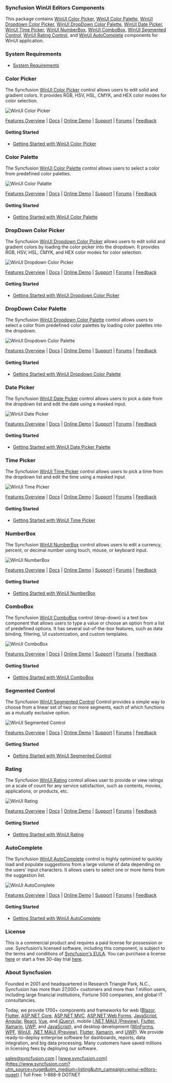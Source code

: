 ### Syncfusion WinUI Editors Components

This package contains [WinUI Color Picker](https://www.syncfusion.com/winui-controls/color-picker?utm_source=nuget&utm_medium=listing&utm_campaign=winui-editors-nuget), [WinUI Color Palette](https://www.syncfusion.com/winui-controls/color-palette?utm_source=nuget&utm_medium=listing&utm_campaign=winui-editors-nuget), [WinUI Dropdown Color Picker](https://www.syncfusion.com/winui-controls/dropdown-color-picker?utm_source=nuget&utm_medium=listing&utm_campaign=winui-editors-nuget), [WinUI DropDown Color Palette](https://www.syncfusion.com/winui-controls/dropdown-color-palette?utm_source=nuget&utm_medium=listing&utm_campaign=winui-editors-nuget), [WinUI Date Picker](https://www.syncfusion.com/winui-controls/date-picker?utm_source=nuget&utm_medium=listing&utm_campaign=winui-editors-nuget), [WinUI Time Picker](https://www.syncfusion.com/winui-controls/time-picker?utm_source=nuget&utm_medium=listing&utm_campaign=winui-editors-nuget), [WinUI NumberBox](https://www.syncfusion.com/winui-controls/numberbox?utm_source=nuget&utm_medium=listing&utm_campaign=winui-editors-nuget), [WinUI ComboBox](https://www.syncfusion.com/winui-controls/combobox?utm_source=nuget&utm_medium=listing&utm_campaign=winui-editors-nuget), [WinUI Segmented Control](https://www.syncfusion.com/winui-controls/segmented-control?utm_source=nuget&utm_medium=listing&utm_campaign=winui-editors-nuget), [WinUI Rating Control](https://www.syncfusion.com/winui-controls/rating?utm_source=nuget&utm_medium=listing&utm_campaign=winui-editors-nuget), and [WinUI AutoComplete](https://www.syncfusion.com/winui-controls/autocomplete?utm_source=nuget&utm_medium=listing&utm_campaign=winui-editors-nuget) components for WinUI application.

### System Requirements

* [System Requirements](https://help.syncfusion.com/winui/installation/system-requirements?utm_source=nuget&utm_medium=listing&utm_campaign=winui-editors-nuget)

### Color Picker

The Syncfusion [WinUI Color Picker](https://www.syncfusion.com/winui-controls/color-picker?utm_source=nuget&utm_medium=listing&utm_campaign=winui-editors-nuget) control allows users to edit solid and gradient colors. It provides RGB, HSV, HSL, CMYK, and HEX color modes for color selection.

![WinUI Color Picker](https://cdn.syncfusion.com/nuget-readme/winui/winui-colorpicker.png)

[Features Overview](https://www.syncfusion.com/winui-controls/color-picker?utm_source=nuget&utm_medium=listing&utm_campaign=winui-editors-nuget) | [Docs](https://help.syncfusion.com/winui/color-picker/getting-started?utm_source=nuget&utm_medium=listing&utm_campaign=winui-editors-nuget) | [Online Demo](https://github.com/syncfusion/winui-demos?utm_source=nuget&utm_medium=listing&utm_campaign=winui-editors-nuget) | [Support](https://www.syncfusion.com/support/directtrac/incidents/newincident?utm_source=nuget&utm_medium=listing&utm_campaign=winui-editors-nuget) | [Forums](https://www.syncfusion.com/forums/winui?utm_source=nuget&utm_medium=listing&utm_campaign=winui-editors-nuget) | [Feedback](https://www.syncfusion.com/feedback/winui?utm_source=nuget&utm_medium=listing&utm_campaign=winui-editors-nuget)

#### Getting Started

* [Getting Started with WinUI Color Picker](https://help.syncfusion.com/winui/color-picker/getting-started?utm_source=nuget&utm_medium=listing&utm_campaign=winui-editors-nuget)

### Color Palette

The Syncfusion [WinUI Color Palette](https://www.syncfusion.com/winui-controls/color-palette?utm_source=nuget&utm_medium=listing&utm_campaign=winui-editors-nuget) control allows users to select a color from predefined color palettes.

![WinUI Color Palatte](https://cdn.syncfusion.com/nuget-readme/winui/winui-colorpalette.png)

[Features Overview](https://www.syncfusion.com/winui-controls/color-palette?utm_source=nuget&utm_medium=listing&utm_campaign=winui-editors-nuget) | [Docs](https://help.syncfusion.com/winui/color-palette/getting-started?utm_source=nuget&utm_medium=listing&utm_campaign=winui-editors-nuget) | [Online Demo](https://github.com/syncfusion/winui-demos?utm_source=nuget&utm_medium=listing&utm_campaign=winui-editors-nuget) | [Support](https://www.syncfusion.com/support/directtrac/incidents/newincident?utm_source=nuget&utm_medium=listing&utm_campaign=winui-editors-nuget) | [Forums](https://www.syncfusion.com/forums/winui?utm_source=nuget&utm_medium=listing&utm_campaign=winui-editors-nuget) | [Feedback](https://www.syncfusion.com/feedback/winui?utm_source=nuget&utm_medium=listing&utm_campaign=winui-editors-nuget)

#### Getting Started

* [Getting Started with WinUI Color Palette](https://help.syncfusion.com/winui/color-palette/getting-started?utm_source=nuget&utm_medium=listing&utm_campaign=winui-editors-nuget)


### DropDown Color Picker

The Syncfusion [WinUI Dropdown Color Picker](https://www.syncfusion.com/winui-controls/dropdown-color-picker?utm_source=nuget&utm_medium=listing&utm_campaign=winui-editors-nuget) allows users to edit solid and gradient colors by loading the color picker into the dropdown. It provides RGB, HSV, HSL, CMYK, and HEX color modes for color selection.


![WinUI Dropdown Color Picker](https://cdn.syncfusion.com/nuget-readme/winui/winui-dropdown-colorpicker.png)

[Features Overview](https://www.syncfusion.com/winui-controls/dropdown-color-picker?utm_source=nuget&utm_medium=listing&utm_campaign=winui-editors-nuget) | [Docs](https://help.syncfusion.com/winui/dropdown-color-picker/getting-started?utm_source=nuget&utm_medium=listing&utm_campaign=winui-editors-nuget) | [Online Demo](https://github.com/syncfusion/winui-demos?utm_source=nuget&utm_medium=listing&utm_campaign=winui-editors-nuget) | [Support](https://www.syncfusion.com/support/directtrac/incidents/newincident?utm_source=nuget&utm_medium=listing&utm_campaign=winui-editors-nuget) | [Forums](https://www.syncfusion.com/forums/winui?utm_source=nuget&utm_medium=listing&utm_campaign=winui-editors-nuget) | [Feedback](https://www.syncfusion.com/feedback/winui?utm_source=nuget&utm_medium=listing&utm_campaign=winui-editors-nuget)

#### Getting Started

* [Getting Started with WinUI Dropdown Color Picker](https://help.syncfusion.com/winui/dropdown-color-picker/getting-started?utm_source=nuget&utm_medium=listing&utm_campaign=winui-editors-nuget)

### DropDown Color Palette

The Syncfusion [WinUI Dropdown Color Palette](https://www.syncfusion.com/winui-controls/dropdown-color-palette?utm_source=nuget&utm_medium=listing&utm_campaign=winui-editors-nuget) control allows users to select a color from predefined color palettes by loading color palettes into the dropdown.

![WinUI Dropdown Color Palette](https://cdn.syncfusion.com/nuget-readme/winui/winui-dropdown-colorpalette.png)

[Features Overview](https://www.syncfusion.com/winui-controls/dropdown-color-palette?utm_source=nuget&utm_medium=listing&utm_campaign=winui-editors-nuget) | [Docs](https://help.syncfusion.com/winui/dropdown-color-palette/getting-started?utm_source=nuget&utm_medium=listing&utm_campaign=winui-editors-nuget) | [Online Demo](https://github.com/syncfusion/winui-demos?utm_source=nuget&utm_medium=listing&utm_campaign=winui-editors-nuget) | [Support](https://www.syncfusion.com/support/directtrac/incidents/newincident?utm_source=nuget&utm_medium=listing&utm_campaign=winui-editors-nuget) | [Forums](https://www.syncfusion.com/forums/winui?utm_source=nuget&utm_medium=listing&utm_campaign=winui-editors-nuget) | [Feedback](https://www.syncfusion.com/feedback/winui?utm_source=nuget&utm_medium=listing&utm_campaign=winui-editors-nuget)

#### Getting Started

* [Getting Started with WinUI Dropdown Color Palette](https://help.syncfusion.com/winui/dropdown-color-palette/getting-started?utm_source=nuget&utm_medium=listing&utm_campaign=winui-editors-nuget)


### Date Picker

The Syncfusion [WinUI Date Picker](https://www.syncfusion.com/winui-controls/date-picker?utm_source=nuget&utm_medium=listing&utm_campaign=winui-editors-nuget) control allows users to pick a date from the dropdown list and edit the date using a masked input.


![WinUI Date Picker](https://cdn.syncfusion.com/nuget-readme/winui/winui-datepicker.png)

[Features Overview](https://www.syncfusion.com/winui-controls/date-picker?utm_source=nuget&utm_medium=listing&utm_campaign=winui-editors-nuget) | [Docs](https://help.syncfusion.com/winui/date-picker/getting-started?utm_source=nuget&utm_medium=listing&utm_campaign=winui-editors-nuget) | [Online Demo](https://github.com/syncfusion/winui-demos?utm_source=nuget&utm_medium=listing&utm_campaign=winui-editors-nuget) | [Support](https://www.syncfusion.com/support/directtrac/incidents/newincident?utm_source=nuget&utm_medium=listing&utm_campaign=winui-editors-nuget) | [Forums](https://www.syncfusion.com/forums/winui?utm_source=nuget&utm_medium=listing&utm_campaign=winui-editors-nuget) | [Feedback](https://www.syncfusion.com/feedback/winui?utm_source=nuget&utm_medium=listing&utm_campaign=winui-editors-nuget)

#### Getting Started

* [Getting Started with WinUI Date Picker Palette](https://help.syncfusion.com/winui/date-picker/getting-started?utm_source=nuget&utm_medium=listing&utm_campaign=winui-editors-nuget)

### Time Picker

The Syncfusion [WinUI Time Picker](https://www.syncfusion.com/winui-controls/time-picker?utm_source=nuget&utm_medium=listing&utm_campaign=winui-editors-nuget) control allows users to pick a time from the dropdown list and edit the time using a masked input.

![WinUI Time Picker](https://cdn.syncfusion.com/nuget-readme/winui/winui-timepicker.png)

[Features Overview](https://www.syncfusion.com/winui-controls/time-picker?utm_source=nuget&utm_medium=listing&utm_campaign=winui-editors-nuget) | [Docs](https://help.syncfusion.com/winui/time-picker/getting-started?utm_source=nuget&utm_medium=listing&utm_campaign=winui-editors-nuget) | [Online Demo](https://github.com/syncfusion/winui-demos?utm_source=nuget&utm_medium=listing&utm_campaign=winui-editors-nuget) | [Support](https://www.syncfusion.com/support/directtrac/incidents/newincident?utm_source=nuget&utm_medium=listing&utm_campaign=winui-editors-nuget) | [Forums](https://www.syncfusion.com/forums/winui?utm_source=nuget&utm_medium=listing&utm_campaign=winui-editors-nuget) | [Feedback](https://www.syncfusion.com/feedback/winui?utm_source=nuget&utm_medium=listing&utm_campaign=winui-editors-nuget)

#### Getting Started

* [Getting Started with WinUI Time Picker](https://help.syncfusion.com/winui/date-picker/getting-started?utm_source=nuget&utm_medium=listing&utm_campaign=winui-editors-nuget)

### NumberBox

The Syncfusion [WinUI NumberBox](https://www.syncfusion.com/winui-controls/numberbox?utm_source=nuget&utm_medium=listing&utm_campaign=winui-editors-nuget) control allows users to edit a currency, percent, or decimal number using touch, mouse, or keyboard input.


![WinUI NumberBox](https://cdn.syncfusion.com/nuget-readme/winui/winui-numberbox.png)

[Features Overview](https://www.syncfusion.com/winui-controls/numberbox?utm_source=nuget&utm_medium=listing&utm_campaign=winui-editors-nuget) | [Docs](https://help.syncfusion.com/winui/numberbox/getting-started?utm_source=nuget&utm_medium=listing&utm_campaign=winui-editors-nuget) | [Online Demo](https://github.com/syncfusion/winui-demos?utm_source=nuget&utm_medium=listing&utm_campaign=winui-editors-nuget) | [Support](https://www.syncfusion.com/support/directtrac/incidents/newincident?utm_source=nuget&utm_medium=listing&utm_campaign=winui-editors-nuget) | [Forums](https://www.syncfusion.com/forums/winui?utm_source=nuget&utm_medium=listing&utm_campaign=winui-editors-nuget) | [Feedback](https://www.syncfusion.com/feedback/winui?utm_source=nuget&utm_medium=listing&utm_campaign=winui-editors-nuget)

#### Getting Started

* [Getting Started with WinUI NumberBox](https://help.syncfusion.com/winui/numberbox/getting-started?utm_source=nuget&utm_medium=listing&utm_campaign=winui-editors-nuget)

### ComboBox

The Syncfusion [WinUI ComboBox](https://www.syncfusion.com/winui-controls/combobox?utm_source=nuget&utm_medium=listing&utm_campaign=winui-editors-nuget) control (drop-down) is a text box component that allows users to type a value or choose an option from a list of predefined options. It has several out-of-the-box features, such as data binding, filtering, UI customization, and custom templates.

![WinUI ComboBox](https://cdn.syncfusion.com/nuget-readme/winui/winui-combobox.png)

[Features Overview](https://www.syncfusion.com/winui-controls/combobox?utm_source=nuget&utm_medium=listing&utm_campaign=winui-editors-nuget) | [Docs](https://help.syncfusion.com/winui/combobox/getting-started?utm_source=nuget&utm_medium=listing&utm_campaign=winui-editors-nuget) | [Online Demo](https://github.com/syncfusion/winui-demos?utm_source=nuget&utm_medium=listing&utm_campaign=winui-editors-nuget) | [Support](https://www.syncfusion.com/support/directtrac/incidents/newincident?utm_source=nuget&utm_medium=listing&utm_campaign=winui-editors-nuget) | [Forums](https://www.syncfusion.com/forums/winui?utm_source=nuget&utm_medium=listing&utm_campaign=winui-editors-nuget) | [Feedback](https://www.syncfusion.com/feedback/winui?utm_source=nuget&utm_medium=listing&utm_campaign=winui-editors-nuget)

#### Getting Started

* [Getting Started with WinUI ComboBox](https://help.syncfusion.com/winui/combobox/getting-started/getting-started?utm_source=nuget&utm_medium=listing&utm_campaign=winui-editors-nuget)

### Segmented Control

The Syncfusion [WinUI Segmented Control](https://www.syncfusion.com/winui-controls/segmented-control?utm_source=nuget&utm_medium=listing&utm_campaign=winui-editors-nuget) Control provides a simple way to choose from a linear set of two or more segments, each of which functions as a mutually exclusive option. 

![WinUI Segmented Control](https://cdn.syncfusion.com/nuget-readme/winui/winui-segmented-control.png)

[Features Overview](https://www.syncfusion.com/winui-controls/segmented-control?utm_source=nuget&utm_medium=listing&utm_campaign=winui-editors-nuget) | [Docs](https://help.syncfusion.com/winui/segmentedcontrol/getting-started?utm_source=nuget&utm_medium=listing&utm_campaign=winui-editors-nuget) | [Online Demo](https://github.com/syncfusion/winui-demos?utm_source=nuget&utm_medium=listing&utm_campaign=winui-editors-nuget) | [Support](https://www.syncfusion.com/support/directtrac/incidents/newincident?utm_source=nuget&utm_medium=listing&utm_campaign=winui-editors-nuget) | [Forums](https://www.syncfusion.com/forums/winui?utm_source=nuget&utm_medium=listing&utm_campaign=winui-editors-nuget) | [Feedback](https://www.syncfusion.com/feedback/winui?utm_source=nuget&utm_medium=listing&utm_campaign=winui-editors-nuget)

#### Getting Started

* [Getting Started with WinUI Segmented Control](https://help.syncfusion.com/winui/segmentedcontrol/getting-started?utm_source=nuget&utm_medium=listing&utm_campaign=winui-editors-nuget)

### Rating

The Syncfusion [WinUI Rating](https://www.syncfusion.com/winui-controls/rating?utm_source=nuget&utm_medium=listing&utm_campaign=winui-editors-nuget) control allows user to provide or view ratings on a scale of count for any service satisfaction, such as contents, movies, applications, or products, etc.

![WinUI Rating](https://cdn.syncfusion.com/nuget-readme/winui/winui-rating.png)

[Features Overview](https://www.syncfusion.com/winui-controls/rating?utm_source=nuget&utm_medium=listing&utm_campaign=winui-editors-nuget) | [Docs](https://help.syncfusion.com/winui/rating/getting-started?utm_source=nuget&utm_medium=listing&utm_campaign=winui-editors-nuget) | [Online Demo](https://github.com/syncfusion/winui-demos?utm_source=nuget&utm_medium=listing&utm_campaign=winui-editors-nuget) | [Support](https://www.syncfusion.com/support/directtrac/incidents/newincident?utm_source=nuget&utm_medium=listing&utm_campaign=winui-editors-nuget) | [Forums](https://www.syncfusion.com/forums/winui?utm_source=nuget&utm_medium=listing&utm_campaign=winui-editors-nuget) | [Feedback](https://www.syncfusion.com/feedback/winui?utm_source=nuget&utm_medium=listing&utm_campaign=winui-editors-nuget)

#### Getting Started

* [Getting Started with WinUI Rating](https://help.syncfusion.com/winui/rating/getting-started?utm_source=nuget&utm_medium=listing&utm_campaign=winui-editors-nuget)

### AutoComplete

The Syncfusion [WinUI AutoComplete](https://www.syncfusion.com/winui-controls/autocomplete?utm_source=nuget&utm_medium=listing&utm_campaign=winui-editors-nuget) control is highly optimized to quickly load and populate suggestions from a large volume of data depending on the users’ input characters. It allows users to select one or more items from the suggestion list.


![WinUI AutoComplete](https://cdn.syncfusion.com/nuget-readme/winui/winui-autocomplete.png)

[Features Overview](https://www.syncfusion.com/winui-controls/autocomplete?utm_source=nuget&utm_medium=listing&utm_campaign=winui-editors-nuget) | [Docs](https://help.syncfusion.com/winui/autocomplete/getting-started?utm_source=nuget&utm_medium=listing&utm_campaign=winui-editors-nuget) | [Online Demo](https://github.com/syncfusion/winui-demos?utm_source=nuget&utm_medium=listing&utm_campaign=winui-editors-nuget) | [Support](https://www.syncfusion.com/support/directtrac/incidents/newincident?utm_source=nuget&utm_medium=listing&utm_campaign=winui-editors-nuget) | [Forums](https://www.syncfusion.com/forums/winui?utm_source=nuget&utm_medium=listing&utm_campaign=winui-editors-nuget) | [Feedback](https://www.syncfusion.com/feedback/winui?utm_source=nuget&utm_medium=listing&utm_campaign=winui-editors-nuget)

#### Getting Started

* [Getting Started with WinUI AutoComplete](https://help.syncfusion.com/winui/autocomplete/getting-started?utm_source=nuget&utm_medium=listing&utm_campaign=winui-editors-nuget)

### License

This is a commercial product and requires a paid license for possession or use. Syncfusion’s licensed software, including this component, is subject to the terms and conditions of [Syncfusion's EULA](https://www.syncfusion.com/eula/es/?utm_source=nuget&utm_medium=listing&utm_campaign=winui-editors-nuget). You can purchase a license [here](https://www.syncfusion.com/sales/products?utm_source=nuget&utm_medium=listing&utm_campaign=winui-editors-nuget) or start a free 30-day trial [here](https://www.syncfusion.com/account/manage-trials/start-trials?utm_source=nuget&utm_medium=listing&utm_campaign=winui-editors-nuget).

### About Syncfusion

Founded in 2001 and headquartered in Research Triangle Park, N.C., Syncfusion has more than 27,000+ customers and more than 1 million users, including large financial institutions, Fortune 500 companies, and global IT consultancies.
 
Today, we provide 1700+ components and frameworks for web ([Blazor](https://www.syncfusion.com/blazor-components?utm_source=nuget&utm_medium=listing&utm_campaign=winui-editors-nuget), [Flutter](https://www.syncfusion.com/flutter-widgets?utm_source=nuget&utm_medium=listing&utm_campaign=winui-editors-nuget), [ASP.NET Core](https://www.syncfusion.com/aspnet-core-ui-controls?utm_source=nuget&utm_medium=listing&utm_campaign=winui-editors-nuget), [ASP.NET MVC](https://www.syncfusion.com/aspnet-mvc-ui-controls?utm_source=nuget&utm_medium=listing&utm_campaign=winui-editors-nuget), [ASP.NET Web Forms](https://www.syncfusion.com/jquery/aspnet-webforms-ui-controls?utm_source=nuget&utm_medium=listing&utm_campaign=winui-editors-nuget), [JavaScript](https://www.syncfusion.com/javascript-ui-controls?utm_source=nuget&utm_medium=listing&utm_campaign=winui-editors-nuget), [Angular](https://www.syncfusion.com/angular-ui-components?utm_source=nuget&utm_medium=listing&utm_campaign=winui-editors-nuget), [React](https://www.syncfusion.com/react-ui-components?utm_source=nuget&utm_medium=listing&utm_campaign=winui-editors-nuget), [Vue](https://www.syncfusion.com/vue-ui-components?utm_source=nuget&utm_medium=listing&utm_campaign=winui-editors-nuget), and [jQuery](https://www.syncfusion.com/jquery-ui-widgets?utm_source=nuget&utm_medium=listing&utm_campaign=winui-editors-nuget)), mobile ([.NET MAUI (Preview)](https://www.syncfusion.com/maui-controls?utm_source=nuget&utm_medium=listing&utm_campaign=winui-editors-nuget), [Flutter](https://www.syncfusion.com/flutter-widgets?utm_source=nuget&utm_medium=listing&utm_campaign=winui-editors-nuget), [Xamarin](https://www.syncfusion.com/xamarin-ui-controls?utm_source=nuget&utm_medium=listing&utm_campaign=winui-editors-nuget), [UWP](https://www.syncfusion.com/uwp-ui-controls?utm_source=nuget&utm_medium=listing&utm_campaign=winui-editors-nuget), and [JavaScript](https://www.syncfusion.com/javascript-ui-controls?utm_source=nuget&utm_medium=listing&utm_campaign=winui-editors-nuget)), and desktop development ([WinForms](https://www.syncfusion.com/winforms-ui-controls?utm_source=nuget&utm_medium=listing&utm_campaign=winui-editors-nuget), [WPF](https://www.syncfusion.com/wpf-controls?utm_source=nuget&utm_medium=listing&utm_campaign=winui-editors-nuget), [WinUI](https://www.syncfusion.com/winui-controls?utm_source=nuget&utm_medium=listing&utm_campaign=winui-editors-nuget), [.NET MAUI (Preview)](https://www.syncfusion.com/maui-controls?utm_source=nuget&utm_medium=listing&utm_campaign=winui-editors-nuget), [Flutter](https://www.syncfusion.com/flutter-widgets?utm_source=nuget&utm_medium=listing&utm_campaign=winui-editors-nuget), [Xamarin](https://www.syncfusion.com/xamarin-ui-controls?utm_source=nuget&utm_medium=listing&utm_campaign=winui-editors-nuget), and [UWP](https://www.syncfusion.com/uwp-ui-controls?utm_source=nuget&utm_medium=listing&utm_campaign=winui-editors-nuget)). We provide ready-to-deploy enterprise software for dashboards, reports, data integration, and big data processing. Many customers have saved millions in licensing fees by deploying our software.

[sales@syncfusion.com](mailto:sales@syncfusion.com?Subject=Syncfusion%20WinUI%20Editors%20-%20NuGet) | [www.syncfusion.com](https://www.syncfusion.com?utm_source=nuget&utm_medium=listing&utm_campaign=winui-editors-nuget) | Toll Free: 1-888-9 DOTNET